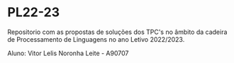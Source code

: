 # PL22-23

Repositorio com as propostas de soluções dos TPC's no âmbito da cadeira de Processamento de Linguagens no ano Letivo 2022/2023.

Aluno: Vitor Lelis Noronha Leite - A90707